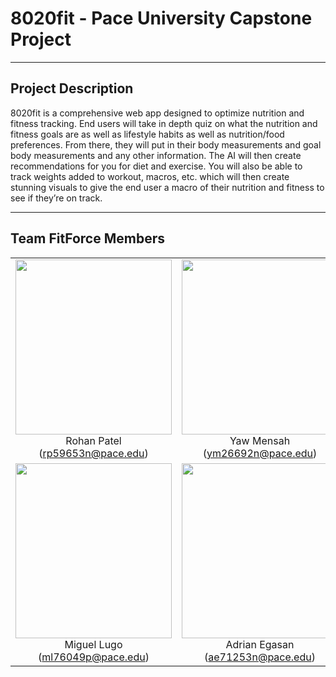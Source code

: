 # 8020fit - Pace University Capstone Project

***

## Project Description

8020fit is a comprehensive web app designed to optimize nutrition and fitness tracking. End users will take in depth quiz on what the nutrition and fitness goals are as well as lifestyle habits as well as nutrition/food preferences. From there, they will put in their body measurements and goal body measurements and any other information. The AI will then create recommendations for you for diet and exercise. You will also be able to track weights added to workout, macros, etc. which will then create stunning visuals to give the end user a macro of their nutrition and fitness to see if they’re on track.

***

## Team FitForce Members



<table style="width:100%" border="0" cellspacing="0" cellpadding="0">
  <tr>
    <td align="center" valign="center"><img src="Documents/Portraits/Rohan.jpg" width="250" height="280"><br />Rohan Patel (<a href="mailto:student pace email id">rp59653n@pace.edu</a>)</td>
    <td align="center" valign="center"><img src="Documents/Portraits/Yaw.jpg" width="250" height="280"><br />Yaw Mensah (<a href="mailto:student pace email id">ym26692n@pace.edu</a>)</td>
    <td align="center" valign="center"><img src="Documents/Portraits/Mustafa.jpg" width="250" height="280"><br />Mustafa Al-Tameemi (<a href="mailto:student pace email id">ma60965n@pace.edu</a>)</td>
  </tr>
  <tr>
    <td align="center" valign="center"><img src="Documents/Portraits/Miguel.jpg" width="250" height="280"><br />Miguel Lugo (<a href="mailto:student pace email id">ml76049p@pace.edu</a>)</td>
    <td align="center" valign="center"><img src="Documents/Portraits/Adrian.jpg" width="250" height="280"><br />Adrian Egasan (<a href="mailto:student pace email id">ae71253n@pace.edu</a>)</td>
     <td align="center" valign="center"><img src="Documents/Portraits/FitForce%20logo.jpg" width="250" height="280"><br /></td>
  </tr>
</table>